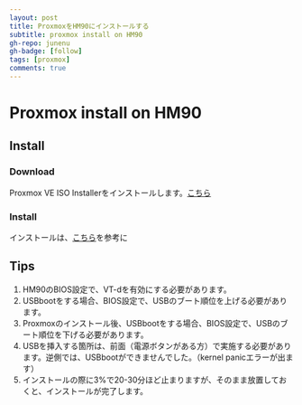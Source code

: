 ```yaml
---
layout: post
title: ProxmoxをHM90にインストールする
subtitle: proxmox install on HM90
gh-repo: junenu
gh-badge: [follow]
tags: [proxmox]
comments: true
---
```

# Proxmox install on HM90
## Install
### Download
Proxmox VE ISO Installerをインストールします。[こちら](https://www.proxmox.com/en/downloads/proxmox-virtual-environment/iso)

### Install
インストールは、[こちら](https://pve.proxmox.com/wiki/Installation)を参考に

## Tips
1. HM90のBIOS設定で、VT-dを有効にする必要があります。
2. USBbootをする場合、BIOS設定で、USBのブート順位を上げる必要があります。
3. Proxmoxのインストール後、USBbootをする場合、BIOS設定で、USBのブート順位を下げる必要があります。
4. USBを挿入する箇所は、前面（電源ボタンがある方）で実施する必要があります。逆側では、USBbootができませんでした。（kernel panicエラーが出ます）
5. インストールの際に3%で20-30分ほど止まりますが、そのまま放置しておくと、インストールが完了します。
